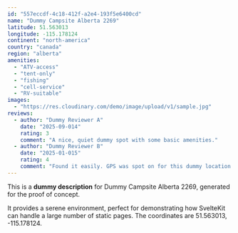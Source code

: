 ```yaml
---
id: "557eccdf-4c18-412f-a2e4-193f5e6400cd"
name: "Dummy Campsite Alberta 2269"
latitude: 51.563013
longitude: -115.178124
continent: "north-america"
country: "canada"
region: "alberta"
amenities:
  - "ATV-access"
  - "tent-only"
  - "fishing"
  - "cell-service"
  - "RV-suitable"
images:
  - "https://res.cloudinary.com/demo/image/upload/v1/sample.jpg"
reviews:
  - author: "Dummy Reviewer A"
    date: "2025-09-014"
    rating: 3
    comment: "A nice, quiet dummy spot with some basic amenities."
  - author: "Dummy Reviewer B"
    date: "2025-01-015"
    rating: 4
    comment: "Found it easily. GPS was spot on for this dummy location."
---
```


This is a **dummy description** for Dummy Campsite Alberta 2269, generated for the proof of concept.

It provides a serene environment, perfect for demonstrating how SvelteKit can handle a large number of static pages. The coordinates are 51.563013, -115.178124.
